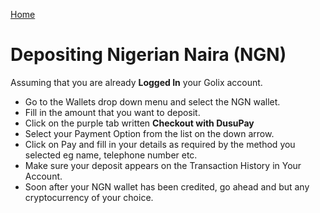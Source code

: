 [Home](./README.md)

# Depositing Nigerian Naira (NGN)

Assuming that you are already **Logged In** your Golix account.

-   Go to the Wallets drop down menu and select the NGN wallet.
-   Fill in the amount that you want to deposit.
-   Click on the purple tab written  **Checkout with DusuPay**
-   Select your Payment Option from the list on the down arrow.
-   Click on Pay and fill in your details as required by the method you selected eg name, telephone number etc.
-   Make sure your deposit appears on the Transaction History in Your Account.
-   Soon after your NGN wallet has been credited, go ahead and but any cryptocurrency of your choice.
